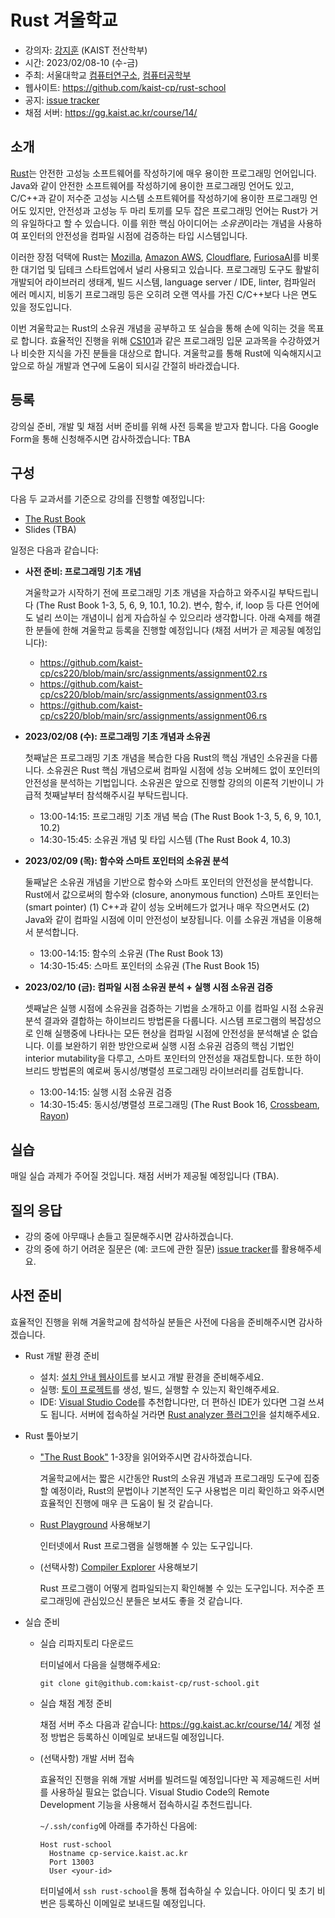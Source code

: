 # Rust 겨울학교


- 강의자: [강지훈](https://cp.kaist.ac.kr/jeehoon.kang) (KAIST 전산학부)
- 시간: 2023/02/08-10 (수-금)
- 주최: 서울대학교 [컴퓨터연구소](https://ict.snu.ac.kr/), [컴퓨터공학부](https://cse.snu.ac.kr/)
- 웹사이트: <https://github.com/kaist-cp/rust-school>
- 공지: [issue tracker](https://github.com/kaist-cp/rust-school/issues?q=is%3Aissue+is%3Aopen+label%3Aannouncement)
- 채점 서버: <https://gg.kaist.ac.kr/course/14/>


## 소개

[Rust](https://www.rust-lang.org/)는 안전한 고성능 소프트웨어를 작성하기에 매우 용이한 프로그래밍 언어입니다.
Java와 같이 안전한 소프트웨어를 작성하기에 용이한 프로그래밍 언어도 있고, C/C++과 같이 저수준 고성능 시스템 소프트웨어를 작성하기에 용이한 프로그래밍 언어도 있지만,
안전성과 고성능 두 마리 토끼를 모두 잡은 프로그래밍 언어는 Rust가 거의 유일하다고 할 수 있습니다.
이를 위한 핵심 아이디어는 *소유권*이라는 개념을 사용하여 포인터의 안전성을 컴파일 시점에 검증하는 타입 시스템입니다.

이러한 장점 덕택에 Rust는 [Mozilla](https://www.mozilla.org/), [Amazon AWS](https://aws.amazon.com/), [Cloudflare](https://www.cloudflare.com/), [FuriosaAI](https://www.furiosa.ai/)를 비롯한 대기업 및 딥테크 스타트업에서 널리 사용되고 있습니다.
프로그래밍 도구도 활발히 개발되어 라이브러리 생태계, 빌드 시스템, language server / IDE, linter, 컴파일러 에러 메시지, 비동기 프로그래밍 등은 오히려 오랜 역사를 가진 C/C++보다 나은 면도 있을 정도입니다.

이번 겨울학교는 Rust의 소유권 개념을 공부하고 또 실습을 통해 손에 익히는 것을 목표로 합니다.
효율적인 진행을 위해 [CS101](https://cs101.kaist.ac.kr/)과 같은 프로그래밍 입문 교과목을 수강하였거나 비슷한 지식을 가진 분들을 대상으로 합니다.
겨울학교를 통해 Rust에 익숙해지시고 앞으로 하실 개발과 연구에 도움이 되시길 간절히 바라겠습니다.


## 등록

강의실 준비, 개발 및 채점 서버 준비를 위해 사전 등록을 받고자 합니다.
다음 Google Form을 통해 신청해주시면 감사하겠습니다: TBA


## 구성

다음 두 교과서를 기준으로 강의를 진행할 예정입니다:

- [The Rust Book](https://doc.rust-lang.org/book/)
- Slides (TBA)


일정은 다음과 같습니다:

- **사전 준비: 프로그래밍 기초 개념**

  겨울학교가 시작하기 전에 프로그래밍 기초 개념을 자습하고 와주시길 부탁드립니다 (The Rust Book 1-3, 5, 6, 9, 10.1, 10.2).
  변수, 함수, if, loop 등 다른 언어에도 널리 쓰이는 개념이니 쉽게 자습하실 수 있으리라 생각합니다.
  아래 숙제를 해결한 분들에 한해 겨울학교 등록을 진행할 예정입니다 (채점 서버가 곧 제공될 예정입니다):

  + <https://github.com/kaist-cp/cs220/blob/main/src/assignments/assignment02.rs>
  + <https://github.com/kaist-cp/cs220/blob/main/src/assignments/assignment03.rs>
  + <https://github.com/kaist-cp/cs220/blob/main/src/assignments/assignment06.rs>

- **2023/02/08 (수): 프로그래밍 기초 개념과 소유권**

  첫째날은 프로그래밍 기초 개념을 복습한 다음 Rust의 핵심 개념인 소유권을 다룹니다.
  소유권은 Rust 핵심 개념으로써 컴파일 시점에 성능 오버헤드 없이 포인터의 안전성을 분석하는 기법입니다.
  소유권은 앞으로 진행할 강의의 이론적 기반이니 가급적 첫째날부터 참석해주시길 부탁드립니다.

  + 13:00-14:15: 프로그래밍 기초 개념 복습 (The Rust Book 1-3, 5, 6, 9, 10.1, 10.2)
  + 14:30-15:45: 소유권 개념 및 타입 시스템 (The Rust Book 4, 10.3)

- **2023/02/09 (목): 함수와 스마트 포인터의 소유권 분석**

  둘째날은 소유권 개념을 기반으로 함수와 스마트 포인터의 안전성을 분석합니다.
  Rust에서 값으로써의 함수와 (closure, anonymous function) 스마트 포인터는 (smart pointer)
  (1) C++과 같이 성능 오버헤드가 없거나 매우 작으면서도 (2) Java와 같이 컴파일 시점에 이미 안전성이 보장됩니다.
  이를 소유권 개념을 이용해서 분석합니다.

  + 13:00-14:15: 함수의 소유권 (The Rust Book 13)
  + 14:30-15:45: 스마트 포인터의 소유권 (The Rust Book 15)

- **2023/02/10 (금): 컴파일 시점 소유권 분석 + 실행 시점 소유권 검증**

  셋째날은 실행 시점에 소유권을 검증하는 기법을 소개하고 이를 컴파일 시점 소유권 분석 결과와 결합하는 하이브리드 방법론을 다룹니다.
  시스템 프로그램의 복잡성으로 인해 실행중에 나타나는 모든 현상을 컴파일 시점에 안전성을 분석해낼 순 없습니다.
  이를 보완하기 위한 방안으로써 실행 시점 소유권 검증의 핵심 기법인 interior mutability을 다루고, 스마트 포인터의 안전성을 재검토합니다.
  또한 하이브리드 방법론의 예로써 동시성/병렬성 프로그래밍 라이브러리를 검토합니다.

  + 13:00-14:15: 실행 시점 소유권 검증
  + 14:30-15:45: 동시성/병렬성 프로그래밍 (The Rust Book 16, [Crossbeam](https://docs.rs/crossbeam/latest/crossbeam/), [Rayon](https://docs.rs/rayon/latest/rayon/))


## 실습

매일 실습 과제가 주어질 것입니다. 채점 서버가 제공될 예정입니다 (TBA).


## 질의 응답

- 강의 중에 아무때나 손들고 질문해주시면 감사하겠습니다.
- 강의 중에 하기 어려운 질문은 (예: 코드에 관한 질문) [issue tracker](https://github.com/kaist-cp/rust-school/issues)를 활용해주세요.


## 사전 준비

효율적인 진행을 위해 겨울학교에 참석하실 분들은 사전에 다음을 준비해주시면 감사하겠습니다.

- Rust 개발 환경 준비

  + 설치: [설치 안내 웹사이트](https://doc.rust-lang.org/book/ch01-01-installation.html)를 보시고 개발 환경을 준비해주세요.
  + 실행: [토이 프로젝트](https://doc.rust-lang.org/book/ch02-00-guessing-game-tutorial.html)를 생성, 빌드, 실행할 수 있는지 확인해주세요.
  + IDE: [Visual Studio Code](https://code.visualstudio.com/)를 추천합니다만, 더 편하신 IDE가 있다면 그걸 쓰셔도 됩니다.
    서버에 접속하실 거라면 [Rust analyzer 플러그인](https://marketplace.visualstudio.com/items?itemName=rust-lang.rust-analyzer)을 설치해주세요.

- Rust 톺아보기

  + ["The Rust Book"](https://doc.rust-lang.org/book/) 1-3장을 읽어와주시면 감사하겠습니다.

    겨울학교에서는 짧은 시간동안 Rust의 소유권 개념과 프로그래밍 도구에 집중할 예정이라,
    Rust의 문법이나 기본적인 도구 사용법은 미리 확인하고 와주시면 효율적인 진행에 매우 큰 도움이 될 것 같습니다.

  + [Rust Playground](https://play.rust-lang.org/) 사용해보기

    인터넷에서 Rust 프로그램을 실행해볼 수 있는 도구입니다.

  + (선택사항) [Compiler Explorer](https://rust.godbolt.org/) 사용해보기

    Rust 프로그램이 어떻게 컴파일되는지 확인해볼 수 있는 도구입니다. 저수준 프로그래밍에 관심있으신 분들은 보셔도 좋을 것 같습니다.

- 실습 준비

  + 실습 리파지토리 다운로드
  
    터미널에서 다음을 실행해주세요:
    
    ```
    git clone git@github.com:kaist-cp/rust-school.git
    ```

  + 실습 채점 계정 준비

    채점 서버 주소 다음과 같습니다: <https://gg.kaist.ac.kr/course/14/>
    계정 설정 방법은 등록하신 이메일로 보내드릴 예정입니다.

  + (선택사항) 개발 서버 접속

    효율적인 진행을 위해 개발 서버를 빌려드릴 예정입니다만 꼭 제공해드린 서버를 사용하실 필요는 없습니다.
    Visual Studio Code의 Remote Development 기능을 사용해서 접속하시길 추천드립니다.

    `~/.ssh/config`에 아래를 추가하신 다음에:

    ```
    Host rust-school
      Hostname cp-service.kaist.ac.kr
      Port 13003
      User <your-id>
    ```

    터미널에서 `ssh rust-school`을 통해 접속하실 수 있습니다.
    아이디 및 초기 비번은 등록하신 이메일로 보내드릴 예정입니다.
